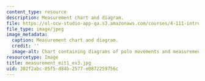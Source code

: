 ```yaml
---
content_type: resource
description: Measurement chart and diagram.
file: https://ol-ocw-studio-app-qa.s3.amazonaws.com/courses/4-111-introduction-to-architecture-environmental-design-spring-2014/302f2abc05f5d84b2577e0872259756c_measurement_mit1_ex3.jpg
file_type: image/jpeg
image_metadata:
  caption: Measurement chart and diagram.
  credit: ''
  image-alt: Chart containing diagrams of polo movements and measurements.
resourcetype: Image
title: measurement_mit1_ex3.jpg
uid: 302f2abc-05f5-d84b-2577-e0872259756c
---
```

